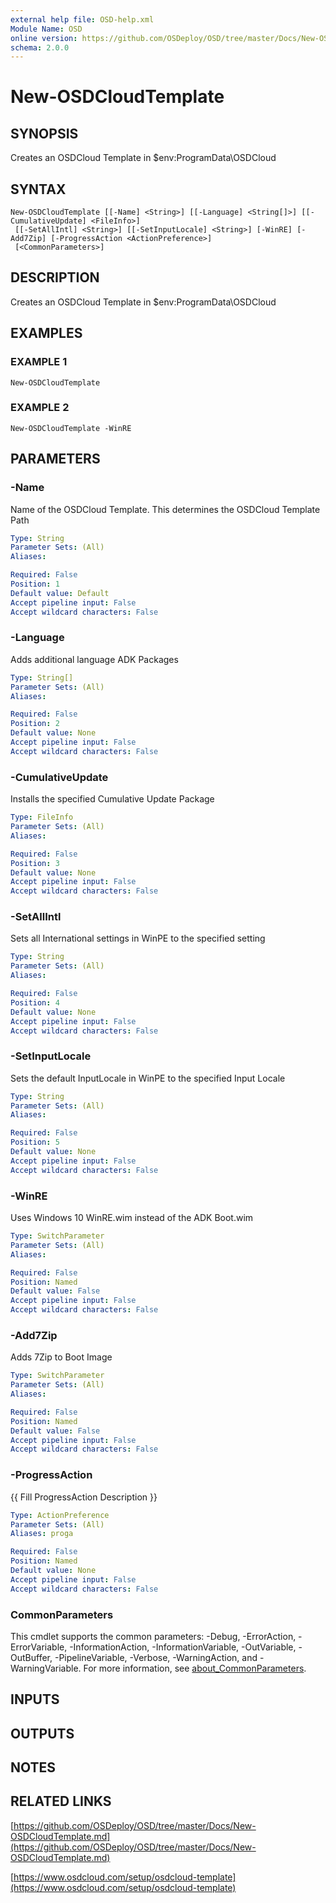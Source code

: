 ```yaml
---
external help file: OSD-help.xml
Module Name: OSD
online version: https://github.com/OSDeploy/OSD/tree/master/Docs/New-OSDCloudTemplate.md
schema: 2.0.0
---
```


# New-OSDCloudTemplate

## SYNOPSIS
Creates an OSDCloud Template in $env:ProgramData\OSDCloud

## SYNTAX

```
New-OSDCloudTemplate [[-Name] <String>] [[-Language] <String[]>] [[-CumulativeUpdate] <FileInfo>]
 [[-SetAllIntl] <String>] [[-SetInputLocale] <String>] [-WinRE] [-Add7Zip] [-ProgressAction <ActionPreference>]
 [<CommonParameters>]
```

## DESCRIPTION
Creates an OSDCloud Template in $env:ProgramData\OSDCloud

## EXAMPLES

### EXAMPLE 1
```
New-OSDCloudTemplate
```

### EXAMPLE 2
```
New-OSDCloudTemplate -WinRE
```

## PARAMETERS

### -Name
Name of the OSDCloud Template.
This determines the OSDCloud Template Path

```yaml
Type: String
Parameter Sets: (All)
Aliases:

Required: False
Position: 1
Default value: Default
Accept pipeline input: False
Accept wildcard characters: False
```

### -Language
Adds additional language ADK Packages

```yaml
Type: String[]
Parameter Sets: (All)
Aliases:

Required: False
Position: 2
Default value: None
Accept pipeline input: False
Accept wildcard characters: False
```

### -CumulativeUpdate
Installs the specified Cumulative Update Package

```yaml
Type: FileInfo
Parameter Sets: (All)
Aliases:

Required: False
Position: 3
Default value: None
Accept pipeline input: False
Accept wildcard characters: False
```

### -SetAllIntl
Sets all International settings in WinPE to the specified setting

```yaml
Type: String
Parameter Sets: (All)
Aliases:

Required: False
Position: 4
Default value: None
Accept pipeline input: False
Accept wildcard characters: False
```

### -SetInputLocale
Sets the default InputLocale in WinPE to the specified Input Locale

```yaml
Type: String
Parameter Sets: (All)
Aliases:

Required: False
Position: 5
Default value: None
Accept pipeline input: False
Accept wildcard characters: False
```

### -WinRE
Uses Windows 10 WinRE.wim instead of the ADK Boot.wim

```yaml
Type: SwitchParameter
Parameter Sets: (All)
Aliases:

Required: False
Position: Named
Default value: False
Accept pipeline input: False
Accept wildcard characters: False
```

### -Add7Zip
Adds 7Zip to Boot Image

```yaml
Type: SwitchParameter
Parameter Sets: (All)
Aliases:

Required: False
Position: Named
Default value: False
Accept pipeline input: False
Accept wildcard characters: False
```

### -ProgressAction
{{ Fill ProgressAction Description }}

```yaml
Type: ActionPreference
Parameter Sets: (All)
Aliases: proga

Required: False
Position: Named
Default value: None
Accept pipeline input: False
Accept wildcard characters: False
```

### CommonParameters
This cmdlet supports the common parameters: -Debug, -ErrorAction, -ErrorVariable, -InformationAction, -InformationVariable, -OutVariable, -OutBuffer, -PipelineVariable, -Verbose, -WarningAction, and -WarningVariable. For more information, see [about_CommonParameters](http://go.microsoft.com/fwlink/?LinkID=113216).

## INPUTS

## OUTPUTS

## NOTES

## RELATED LINKS

[https://github.com/OSDeploy/OSD/tree/master/Docs/New-OSDCloudTemplate.md](https://github.com/OSDeploy/OSD/tree/master/Docs/New-OSDCloudTemplate.md)

[https://www.osdcloud.com/setup/osdcloud-template](https://www.osdcloud.com/setup/osdcloud-template)


